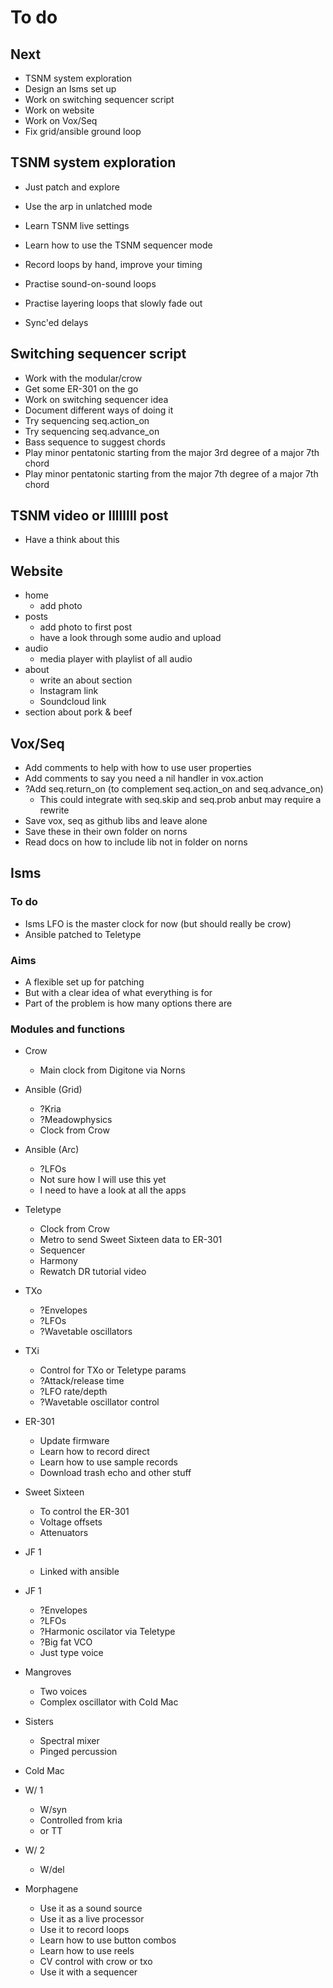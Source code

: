 # To do

## Next
- TSNM system exploration
- Design an Isms set up
- Work on switching sequencer script
- Work on website
- Work on Vox/Seq
- Fix grid/ansible ground loop

## TSNM system exploration
- Just patch and explore

- Use the arp in unlatched mode
- Learn TSNM live settings

- Learn how to use the TSNM sequencer mode

- Record loops by hand, improve your timing
- Practise sound-on-sound loops
- Practise layering loops that slowly fade out
- Sync'ed delays

## Switching sequencer script
- Work with the modular/crow
- Get some ER-301 on the go
- Work on switching sequencer idea
- Document different ways of doing it
- Try sequencing seq.action_on
- Try sequencing seq.advance_on
- Bass sequence to suggest chords
- Play minor pentatonic starting from the major 3rd degree of a major 7th chord
- Play minor pentatonic starting from the major 7th degree of a major 7th chord

## TSNM video or llllllll post
- Have a think about this

## Website
- home
  - add photo
- posts
  - add photo to first post
  - have a look through some audio and upload
- audio
  - media player with playlist of all audio
- about
  - write an about section
  - Instagram link
  - Soundcloud link
- section about pork & beef

## Vox/Seq
- Add comments to help with how to use user properties
- Add comments to say you need a nil handler in vox.action
- ?Add seq.return_on (to complement seq.action_on and seq.advance_on)
  - This could integrate with seq.skip and seq.prob anbut may require a rewrite
- Save vox, seq as github libs and leave alone
- Save these in their own folder on norns
- Read docs on how to include lib not in folder on norns

## Isms
### To do
- Isms LFO is the master clock for now (but should really be crow)
- Ansible patched to Teletype




### Aims
- A flexible set up for patching
- But with a clear idea of what everything is for
- Part of the problem is how many options there are

### Modules and functions
- Crow
  - Main clock from Digitone via Norns

- Ansible (Grid)
  - ?Kria
  - ?Meadowphysics
  - Clock from Crow

- Ansible (Arc)
  - ?LFOs
  - Not sure how I will use this yet
  - I need to have a look at all the apps

- Teletype
  - Clock from Crow
  - Metro to send Sweet Sixteen data to ER-301
  - Sequencer
  - Harmony
  - Rewatch DR tutorial video

- TXo
  - ?Envelopes
  - ?LFOs
  - ?Wavetable oscillators

- TXi
  - Control for TXo or Teletype params
  - ?Attack/release time
  - ?LFO rate/depth
  - ?Wavetable oscillator control

- ER-301
  - Update firmware
  - Learn how to record direct
  - Learn how to use sample records
  - Download trash echo and other stuff

- Sweet Sixteen
  - To control the ER-301
  - Voltage offsets
  - Attenuators

- JF 1
  - Linked with ansible

- JF 1
  - ?Envelopes
  - ?LFOs
  - ?Harmonic oscilator via Teletype
  - ?Big fat VCO
  - Just type voice

- Mangroves
  - Two voices
  - Complex oscillator with Cold Mac

- Sisters
  - Spectral mixer
  - Pinged percussion

- Cold Mac

- W/ 1
  - W/syn
  - Controlled from kria
  - or TT

- W/ 2
  - W/del

- Morphagene
  - Use it as a sound source
  - Use it as a live processor
  - Use it to record loops
  - Learn how to use button combos
  - Learn how to use reels
  - CV control with crow or txo
  - Use it with a sequencer